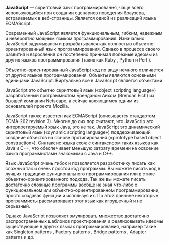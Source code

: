 **JavaScript** — скриптовый язык программирования, чаще всего использующийся при создании сценариев поведения браузера, встраиваемых в веб-страницы. Является одной из реализаций языка ECMAScript.

Современный JavaScript является функциональным, гибким, надежным и невероятно мощным языком программирования. Изначально JavaScript задумывался и разрабатывался как полностью объектно-ориентированный язык программирования. Однако в процессе своего развития и взросления он постепенно принимал полезные идеомы из других языков программирования (таких как Ruby , Python и Perl ).

Объектно-ориентированный JavaScript код по виду немного отличается от других языков программирования. Объекты являются основными единицами JavaScript. Виртуально все в JavaScript является объектами.


JavaScript это объктно скриптовый язык («object scripting language») разработанный программистом Бренданом Айхом (Brendan Eich) из бывшей компании Netscape, а сейчас являющимся одним из основателей проекта Mozilla.

JavaScript также известен как ECMAScript (описывается стандартом ECMA-262 revision 3).
Многие до сих пор считают, что JavaScrip это интерпретируемый язык Java, это не так. JavaScript это
динамический скриптовый язык («dynamic scripting language») поддерживающий создание объектов на основе протипирования («prototype based object construction»). Синтаксис языка схож с синтаксисом таких языков как Java и C++, что обеспечивает меньшую затрату времени на освоение языка программистами знакомыми с Java и С++.

Язык JavaScript очень гибок и позволяется разработчику писать как сложный так и очень простой код программы. Вы можете писать код в лучших традициях функционального программирования или в стиле объектно-ориентированного подхода. Так же вы можете писать достаточно сложные программы вообще не зная что-либо о функциональном или объектно-ориентированном программировании, просто создавая функции и используя их. По этой причине некоторые программисты рассматривают этот язык как игрушечный и не серьезный.

Однако JavaScript позволяет эмулировать множество достаточно распространенных шаблонов проектирования и реализовывать идеомы существующие в других языках программирования, например такие как Singleton patterns , Factory patterns , Bridge patterns , Adapter patterns и др.
